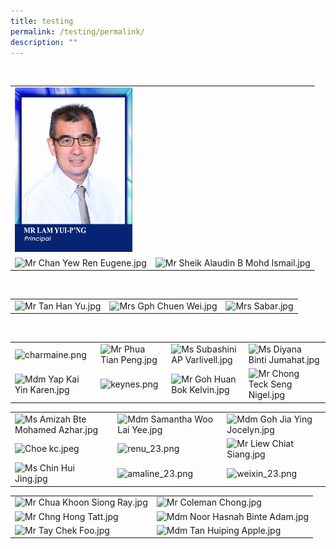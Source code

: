 ```yaml
---
title: testing
permalink: /testing/permalink/
description: ""
---
```

<br>
<table class="ive_eobj_center ives_tab_kosong">
<tbody>
<tr>
<td colspan="2"><img src="/images/_P_Mr Lam Yui-P'ng.jpg" style="width:188px; aspect-ratio:1/1.4">
</td>
</tr>
<tr>
<td><img style="width: 188px; height: 249px;" class="ive_eobj_center" alt="Mr Chan Yew Ren Eugene.jpg" src="/qql/slot/u752/ADSS 2022/About Us/SMC/Mr Chan Yew Ren Eugene1.jpg">
</td>
<td><img style="width: 188px; height: 249px;" class="ive_eobj_center" alt="Mr Sheik Alaudin B Mohd Ismail.jpg" src="/qql/slot/u752/ADSS 2022/About Us/SMC/Mr Sheik Alaudin B Mohd Ismail.jpg">
</td>
</tr>
</tbody>
</table><br>
<table class="ive_eobj_center ives_tab_kosong">
<tbody>
<tr>
<td><img style="width: 188px; height: 250px;" class="ive_eobj_center" alt="Mr Tan Han Yu.jpg" src="/qql/slot/u752/ADSS 2022/About Us/SMC/melvin_23.png">
</td>
<td><img style="width: 188px; height: 250px;" class="ive_eobj_center" alt="Mrs Gph Chuen Wei.jpg" src="/qql/slot/u752/ADSS 2022/About Us/SMC/Mrs Gph Chuen Wei.jpg">
</td>
<td><img style="width: 188px; height: 250px;" class="ive_eobj_center" alt="Mrs Sabar.jpg" src="/qql/slot/u752/ADSS 2022/About Us/SMC/Mrs Sabar.jpg">
</td>
</tr>
</tbody>
</table><br>
<table class="ive_eobj_center ives_tab_kosong">
<tbody>
<tr>
<td><img style="width: 188px; height: 250px;" class="ive_eobj_center" alt="charmaine.png" src="/qql/slot/u752/ADSS 2022/About Us/SMC/charmaine_23.png">
</td>
<td><img style="width: 188px; height: 250px;" class="ive_eobj_center" alt="Mr Phua Tian Peng.jpg" src="/qql/slot/u752/ADSS 2022/About Us/SMC/Mr Phua Tian Peng.jpg">
</td>
<td><img style="width: 188px; height: 250px;" class="ive_eobj_center" alt="Ms Subashini AP Varlivell.jpg" src="/qql/slot/u752/ADSS 2022/About Us/SMC/Ms Subashini AP Varlivell.jpg">
</td>
<td><img style="width: 188px; height: 250px;" class="ive_eobj_center" alt="Ms Diyana Binti Jumahat.jpg" src="/qql/slot/u752/ADSS 2022/About Us/SMC/dj_23.png">
</td>
</tr>
<tr>
<td><img style="width: 188px; height: 250px;" class="ive_eobj_center" alt="Mdm Yap Kai Yin Karen.jpg" src="/qql/slot/u752/ADSS 2022/About Us/SMC/karen_23.png">
</td>
<td><img style="width: 188px; height: 250px;" class="ive_eobj_center" alt="keynes.png" src="/qql/slot/u752/ADSS 2022/About Us/SMC/keynes_231.png">
</td>
<td><img style="width: 188px; height: 250px;" class="ive_eobj_center" alt="Mr Goh Huan Bok Kelvin.jpg" src="/qql/slot/u752/ADSS 2022/About Us/SMC/Mr Goh Huan Bok Kelvin.jpg">
</td>
<td><img style="width: 188px; height: 250px;" class="ive_eobj_center" alt="Mr Chong Teck Seng Nigel.jpg" src="/qql/slot/u752/ADSS 2022/About Us/SMC/Mr Chong Teck Seng Nigel.jpg">
</td>
</tr>
</tbody>
</table>
<table class="ive_eobj_center ives_tab_kosong">
<tbody>
<tr>
<td><img style="width: 188px; height: 250px;" class="ive_eobj_center" alt="Ms Amizah Bte Mohamed Azhar.jpg" src="/qql/slot/u752/ADSS 2022/About Us/SMC/Ms Amizah Bte Mohamed Azhar.jpg">
</td>
<td><img style="width: 188px; height: 250px;" class="ive_eobj_center" alt="Mdm Samantha Woo Lai Yee.jpg" src="/qql/slot/u752/ADSS 2022/About Us/SMC/Mdm Samantha Woo Lai Yee.jpg">
</td>
<td><img style="width: 188px; height: 250px;" class="ive_eobj_center" alt="Mdm Goh Jia Ying Jocelyn.jpg" src="/qql/slot/u752/ADSS 2022/About Us/SMC/Mdm Goh Jia Ying Jocelyn.jpg">
</td>
</tr>
<tr>
<td><img style="width: 188px; height: 250px;" class="ive_eobj_center" alt="Choe kc.jpeg" src="/qql/slot/u752/ADSS 2022/About Us/SMC/choekc_23.jpeg">
</td>
<td><img style="width: 188px; height: 250px;" class="ive_eobj_center" alt="renu_23.png" src="/qql/slot/u752/ADSS 2022/About Us/SMC/renu_23.png">
</td>
<td><img style="width: 188px; height: 250px;" class="ive_eobj_center" alt="Mr Liew Chiat Siang.jpg" src="/qql/slot/u752/ADSS 2022/About Us/SMC/Mr Liew Chiat Siang.jpg">
</td>
</tr>
<tr>
<td><img style="width: 188px; height: 250px;" class="ive_eobj_center" alt="Ms Chin Hui Jing.jpg" src="/qql/slot/u752/ADSS 2022/About Us/SMC/Ms Chin Hui Jing.jpg">
</td>
<td><img style="width: 188px; height: 250px;" class="ive_eobj_center" alt="amaline_23.png" src="/qql/slot/u752/ADSS 2022/About Us/SMC/amalina_23.png">
</td>
<td><img style="width: 188px; height: 250px;" class="ive_eobj_center" alt="weixin_23.png" src="/qql/slot/u752/ADSS 2022/About Us/SMC/weixin_23.png">
</td>
</tr>
</tbody>
</table>
<table class="ive_eobj_center ives_tab_kosong">
<tbody>
<tr>
<td><img style="width: 188px; height: 250px;" class="ive_eobj_center" alt="Mr Chua Khoon Siong Ray.jpg" src="/qql/slot/u752/ADSS 2022/About Us/SMC/Mr Chua Khoon Siong Ray.jpg">
</td>
<td><img style="width: 188px; height: 250px;" class="ive_eobj_center" alt="Mr Coleman Chong.jpg" src="/qql/slot/u752/ADSS 2022/About Us/SMC/Mr Coleman Chong.jpg">
</td>
</tr>
<tr>
<td><img style="width: 188px; height: 250px;" class="ive_eobj_center" alt="Mr Chng Hong Tatt.jpg" src="/qql/slot/u752/ADSS 2022/About Us/SMC/Mr Chng Hong Tatt.jpg">
</td>
<td><img style="width: 188px; height: 250px;" class="ive_eobj_center" alt="Mdm Noor Hasnah Binte Adam.jpg" src="/qql/slot/u752/ADSS 2022/About Us/SMC/Mdm Noor Hasnah Binte Adam.jpg">
</td>
</tr>
<tr>
<td><img style="width: 188px; height: 250px;" class="ive_eobj_center" alt="Mr Tay Chek Foo.jpg" src="/qql/slot/u752/ADSS 2022/About Us/SMC/Mr Tay Chek Foo.jpg">
</td>
<td><img style="width: 188px; height: 250px;" class="ive_eobj_center" alt="Mdm Tan Huiping Apple.jpg" src="/qql/slot/u752/ADSS 2022/About Us/SMC/OM.jpg">
</td>
</tr>
</tbody>
</table>
<div><br>
</div>